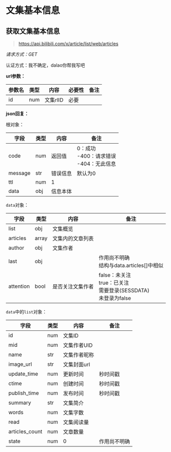# 文集基本信息

## 获取文集基本信息

> https://api.bilibili.com/x/article/list/web/articles

*请求方式：GET*

认证方式：我不确定，dalao你帮我写吧

**url参数：**

| 参数名 | 类型 | 内容     | 必要性 | 备注 |
| ------ | ---- | -------- | ------ | ---- |
| id     | num  | 文集rlID | 必要   |      |

**json回复：**

根对象：

| 字段    | 类型 | 内容     | 备注                                            |
| ------- | ---- | -------- | ----------------------------------------------- |
| code    | num  | 返回值   | 0：成功<br />-400：请求错误<br />-404：无此信息 |
| message | str  | 错误信息 | 默认为0                                         |
| ttl     | num  | 1        |                                                 |
| data    | obj  | 信息本体 |                                                 |

`data`对象：

| 字段      | 类型  | 内容             | 备注                                                                        |
| --------- | ----- | ---------------- | --------------------------------------------------------------------------- |
| list      | obj   | 文集概览         |                                                                             |
| articles  | array | 文集内的文章列表 |                                                                             |
| author    | obj   | 文集作者         |                                                                             |
| last      | obj   |                  | 作用尚不明确<br />结构与data.articles[]中相似                               |
| attention | bool  | 是否关注文集作者 | false：未关注<br />true：已关注<br />需要登录(SESSDATA) <br />未登录为false |

`data`中的`list`对象：

| 字段           | 类型 | 内容         | 备注                     |
| -------------- | ---- | ------------ | ------------------------ |
| id             | num  | 文集ID       |                          |
| mid            | num  | 文集作者UID  |                          |
| name           | str  | 文集作者昵称 |                          |
| image_url      | str  | 文集封面url  |                          |
| update_time    | num  | 更新时间     | 秒时间戳                 |
| ctime          | num  | 创建时间     | 秒时间戳                 |
| publish_time   | num  | 发布时间     | 秒时间戳                 |
| summary        | str  | 文集简介     |                          |
| words          | num  | 文集字数     |                          |
| read           | num  | 文集阅读量   |                          |
| articles_count | num  | 文章数量     |                          |
| state          | num  | 0            | 作用尚不明确             |